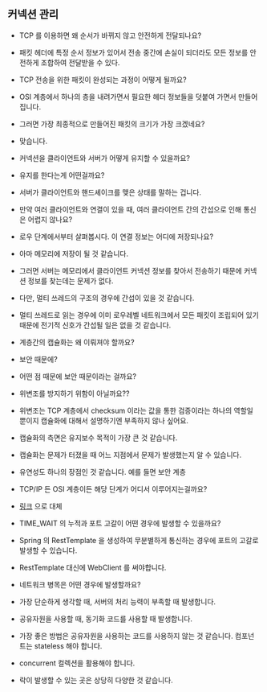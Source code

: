## 커넥션 관리

* TCP 를 이용하면 왜 순서가 바뀌지 않고 안전하게 전달되나요?
* 패킷 헤더에 특정 순서 정보가 있어서 전송 중간에 손실이 되더라도 모든 정보를 안전하게 조합하여 전달받을 수 있다.

* TCP 전송을 위한 패킷이 완성되는 과정이 어떻게 될까요?
* OSI 계층에서 하나의 층을 내려가면서 필요한 헤더 정보들을 덧붙여 가면서 만들어집니다.
* 그러면 가장 최종적으로 만들어진 패킷의 크기가 가장 크겠네요?
* 맞습니다.

* 커넥션을 클라이언트와 서버가 어떻게 유지할 수 있을까요?
* 유지를 한다는게 어떤걸까요?
* 서버가 클라이언트와 핸드셰이크를 맺은 상태를 말하는 겁니다.
* 만약 여러 클라이언트와 연결이 있을 때, 여러 클라이언트 간의 간섭으로 인해 통신은 어렵지 않나요?
* 로우 단계에서부터 살펴봅시다. 이 연결 정보는 어디에 저장되나요?
* 아마 메모리에 저장이 될 것 같습니다.
* 그러면 서버는 메모리에서 클라이언트 커넥션 정보를 찾아서 전송하기 때문에 커넥션 정보를 찾는데는 문제가 없다.
* 다만, 멀티 쓰레드의 구조의 경우에 간섭이 있을 것 같습니다.
* 멀티 쓰레드로 읽는 경우에 이미 로우레벨 네트워크에서 모든 패킷이 조립되어 있기 때문에 전기적 신호가 간섭될 일은 없을 것 같습니다.

* 계층간의 캡슐화는 왜 이뤄져야 할까요?
* 보안 때문에?
* 어떤 점 때문에 보안 때문이라는 걸까요?
* 위변조를 방지하기 위함이 아닐까요??
* 위변조는 TCP 계층에서 checksum 이라는 값을 통한 검증이라는 하나의 역할일 뿐이지 캡슐화에 대해서 설명하기엔 부족하지 않나 싶어요.
* 캡슐화의 측면은 유지보수 목적이 가장 큰 것 같습니다.
* 캡슐화는 문제가 터졌을 때 어느 지점에서 문제가 발생했는지 알 수 있습니다.
* 유연성도 하나의 장점인 것 같습니다. 예를 들면 보안 계층

* TCP/IP 든 OSI 계층이든 해당 단계가 어디서 이루어지는걸까요?
* [링크](https://webdir.tistory.com/262) 으로 대체

* TIME_WAIT 의 누적과 포트 고갈이 어떤 경우에 발생할 수 있을까요?
* Spring 의 RestTemplate 을 생성하여 무분별하게 통신하는 경우에 포트의 고갈로 발생할 수 있습니다.
* RestTemplate 대신에 WebClient 를 써야합니다.

* 네트워크 병목은 어떤 경우에 발생할까요?
* 가장 단순하게 생각할 때, 서버의 처리 능력이 부족할 때 발생합니다.
* 공유자원을 사용할 때, 동기화 코드를 사용할 때 발생합니다.
* 가장 좋은 방법은 공유자원을 사용하는 코드를 사용하지 않는 것 같습니다. 컴포넌트는 stateless 해야 합니다.
* concurrent 컬렉션을 활용해야 합니다.
* 락이 발생할 수 있는 곳은 상당히 다양한 것 같습니다.

